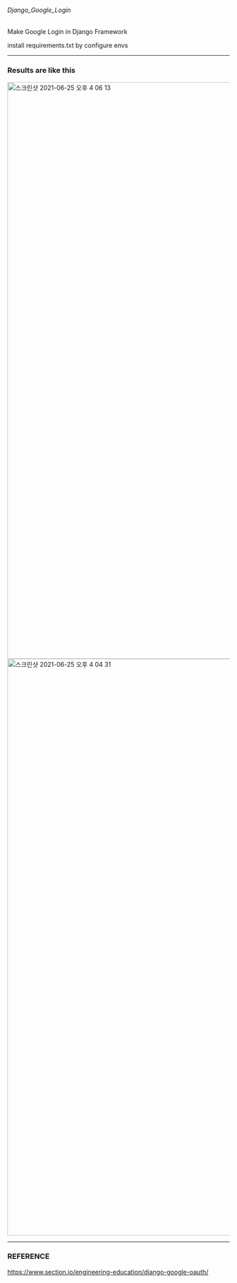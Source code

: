 ###### Django_Google_Login
Make Google Login in Django Framework

install requirements.txt by configure envs
*  *  *

### Results are like this

<img width="1306" alt="스크린샷 2021-06-25 오후 4 06 13" src="https://user-images.githubusercontent.com/68895075/123384399-50793780-d5cf-11eb-88c2-b90e0279777e.png">
<img width="1306" alt="스크린샷 2021-06-25 오후 4 04 31" src="https://user-images.githubusercontent.com/68895075/123384404-51aa6480-d5cf-11eb-9b31-8ec79d106ab5.png">


*  *  *

###  REFERENCE  

         
<https://www.section.io/engineering-education/django-google-oauth/>                                        
                                                                           
